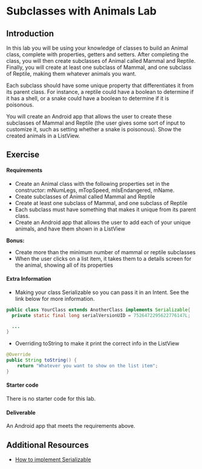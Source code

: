 # Subclasses with Animals Lab

## Introduction

In this lab you will be using your knowledge of classes to build an Animal class, complete with properties, getters and setters. After completing the class, you will then create subclasses of Animal called Mammal and Reptile. Finally, you will create at least one subclass of Mammal, and one subclass of Reptile, making them whatever animals you want.

Each subclass should have some unique property that differentiates it from its parent class. For instance, a reptile could have a boolean to determine if it has a shell, or a snake could have a boolean to determine if it is poisonous.

You will create an Android app that allows the user to create these subclasses of Mammal and Reptile (the user gives some sort of input to customize it, such as setting whether a snake is poisonous). Show the created animals in a ListView.

## Exercise

#### Requirements

- Create an Animal class with the following properties set in the constructor: mNumLegs, mTopSpeed, mIsEndangered, mName.
- Create subclasses of Animal called Mammal and Reptile
- Create at least one subclass of Mammal, and one subclass of Reptile
- Each subclass must have something that makes it unique from its parent class.
- Create an Android app that allows the user to add each of your unique animals, and have them shown in a ListView

**Bonus:**
- Create more than the minimum number of mammal or reptile subclasses
- When the user clicks on a list item, it takes them to a details screen for the animal, showing all of its properties

#### Extra Information

- Making your class Serializable so you can pass it in an Intent. See the link below for more information.

```java
public class YourClass extends AnotherClass implements Serializable{
  private static final long serialVersionUID = 7526472295622776147L;

  ...
}
```

- Overriding toString to make it print the correct info in the ListView

```java
@Override
public String toString() {
    return "Whatever you want to show on the list item";
}
```

#### Starter code

There is no starter code for this lab.

#### Deliverable

An Android app that meets the requirements above.

## Additional Resources

- [How to implement Serializable](http://www.javapractices.com/topic/TopicAction.do?Id=45)
